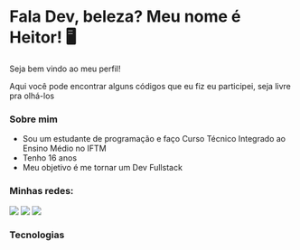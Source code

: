 # Fala Dev, beleza? Meu nome é Heitor! 🖥️
<p>Seja bem vindo ao meu perfil!</p>
<p>Aqui você pode encontrar alguns códigos que eu fiz eu participei, seja livre pra olhá-los</p>

<h3>Sobre mim</h3>
<ul>
   <li>Sou um estudante de programação e faço Curso Técnico Integrado ao Ensino Médio no IFTM</li>
   <li>Tenho 16 anos</li>
   <li>Meu objetivo é me tornar um Dev Fullstack</li>
</ul>

<h3>Minhas redes:</h3>

<div>
    <a href="https://instagram.com/_heitorfl" target="_blank"><img loading="lazy" src="https://img.shields.io/badge/-Instagram-%23E4405F?style=for-the-badge&logo=instagram&logoColor=white" target="_blank"></a>
    <a href = "mailto:heitorfernandesdelima@gmail.com"><img loading="lazy" src="https://img.shields.io/badge/Gmail-D14836?style=for-the-badge&logo=gmail&logoColor=white" target="_blank"></a>
   <a href="https://www.linkedin.com/in/heitor-fernandes-de-lima-25aaa7339/" target="_blank"><img loading="lazy" src="https://img.shields.io/badge/-LinkedIn-blue?style=for-the-badge&logo=Linkedin&logoColor=white&link=YOUR_LINKEDIN_URL" target="_blank"></a>

  </div>

<h3>Tecnologias</h3>

<div style="display: flex; justify-content: center;">
   <img aling="center" src="https://img.shields.io/badge/C-00599C?style=for-the-badge&logo=c&logoColor=white" alt="">
   <img aling="center" src="https://img.shields.io/badge/HTML5-E34F26?style=for-the-badge&logo=html5&logoColor=white" alt="">
   <img aling="center" src="https://img.shields.io/badge/CSS3-1572B6?style=for-the-badge&logo=css3&logoColor=white" alt="">   
   <img aling="center" src="https://img.shields.io/badge/Sass-CC6699?style=for-the-badge&logo=sass&logoColor=white" alt="">
   <img aling="center" src="https://img.shields.io/badge/JavaScript-F7DF1E?style=for-the-badge&logo=javascript&logoColor=black" alt="">
   <img aling="center" src="https://img.shields.io/badge/Node.js-43853D?style=for-the-badge&logo=node.js&logoColor=white" alt="">
   <img aling="center" src="https://shields.io/badge/-PHP-3776AB?style=for-the-badge&logo=php&logoColor=white" alt="">
   <img aling="center" src="https://img.shields.io/badge/-SQL-000?style=for-the-badge&logo=MySQL&logoColor=4479A1" alt="">
</div>
